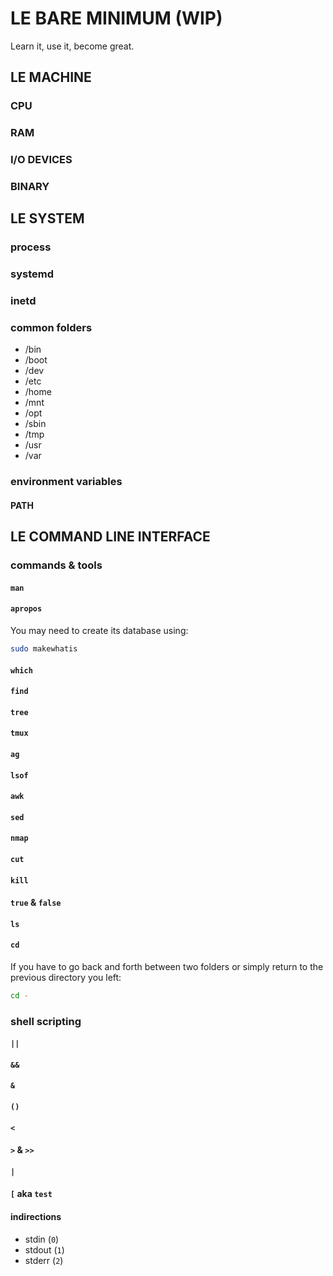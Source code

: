 # LE BARE MINIMUM (WIP)

Learn it, use it, become great.

## LE MACHINE

### CPU

### RAM

### I/O DEVICES

### BINARY

## LE SYSTEM

### process

### systemd

### inetd

### common folders

- /bin
- /boot
- /dev
- /etc
- /home
- /mnt
- /opt
- /sbin
- /tmp
- /usr
- /var

### environment variables

#### PATH

## LE COMMAND LINE INTERFACE

### commands & tools

#### `man`

#### `apropos`

You may need to create its database using:

```sh
sudo makewhatis
```

#### `which`

#### `find`

#### `tree`

#### `tmux`

#### `ag`

#### `lsof`

#### `awk`

#### `sed`

#### `nmap`

#### `cut`

#### `kill`

#### `true` & `false`

#### `ls`

#### `cd`

If you have to go back and forth between two folders or simply return to the previous directory you left:

```sh
cd -
```

### shell scripting

#### `||`

#### `&&`

#### `&`

#### `()`

#### `<`

#### `>` & `>>`

#### `|`

#### `[` aka `test`

#### indirections

- stdin (`0`)
- stdout (`1`)
- stderr (`2`)
